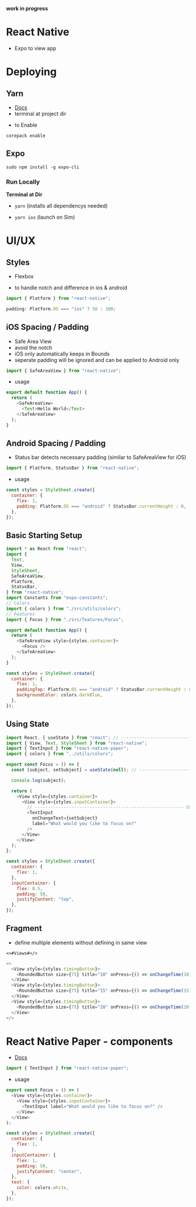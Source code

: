 **work in progress**

# React Native

- Expo to view app

# Deploying

## Yarn

- [Docs](https://yarnpkg.com)
- terminal at project dir

* to Enable

`corepack enable`

## Expo

`sudo npm install -g expo-cli`

### Run Locally

**Terminal at Dir**

- `yarn` (installs all dependencys needed)

* `yarn ios` (launch on Sim)

# UI/UX

## Styles

- Flexbox

* to handle notch and difference in ios & android

```js
import { Platform } from "react-native";
```

```js
padding: Platform.OS === "ios" ? 50 : 100;
```

## iOS Spacing / Padding

- Safe Area View
- avoid the notch
- iOS only automatically keeps in Bounds
- seperate padding will be ignored and can be applied to Android only

```js
import { SafeAreaView } from "react-native";
```

- usage

```js
export default function App() {
  return (
    <SafeAreaView>
      <Text>Hello World</Text>
    </SafeAreaView>
  );
}
```

## Android Spacing / Padding

- Status bar detects necessary padding (similar to SafeAreaView for iOS)

```js
import { Platform, StatusBar } from "react-native";
```

- usage

```js
const styles = StyleSheet.create({
  container: {
    flex: 1,
    padding: Platform.OS === "android" ? StatusBar.currentHeight : 0,
  },
});
```

## Basic Starting Setup

```js
import * as React from "react";
import {
  Text,
  View,
  StyleSheet,
  SafeAreaView,
  Platform,
  StatusBar,
} from "react-native";
import Constants from "expo-constants";
// Colors
import { colors } from "./src/utils/colors";
// Features
import { Focus } from "./src/features/Focus";

export default function App() {
  return (
    <SafeAreaView style={styles.container}>
      <Focus />
    </SafeAreaView>
  );
}

const styles = StyleSheet.create({
  container: {
    flex: 1,
    paddingTop: Platform.OS === "android" ? StatusBar.currentHeight : 0,
    backgroundColor: colors.darkBlue,
  },
});
```

## Using State

```js
import React, { useState } from "react"; // ------------------------------------ Import
import { View, Text, StyleSheet } from "react-native";
import { TextInput } from "react-native-paper";
import { colors } from "../utils/colors";

export const Focus = () => {
  const [subject, setSubject] = useState(null); // ------------------------------------ Set Constant

  console.log(subject);

  return (
    <View style={styles.container}>
      <View style={styles.inputContainer}>
        // --------------------------------------------------------- Usage
        <TextInput
          onChangeText={setSubject}
          label="What would you like to focus on?"
        />
      </View>
    </View>
  );
};

const styles = StyleSheet.create({
  container: {
    flex: 1,
  },
  inputContainer: {
    flex: 0.5,
    padding: 50,
    justifyContent: "top",
  },
});
```

## Fragment

- define multiple elements without defining in same view

`<>#Views#</>`

```js
<>
  <View style={styles.timingButton}>
    <RoundedButton size={75} title="10" onPress={() => onChangeTime(10)} />
  </View>
  <View style={styles.timingButton}>
    <RoundedButton size={75} title="15" onPress={() => onChangeTime(15)} />
  </View>
  <View style={styles.timingButton}>
    <RoundedButton size={75} title="20" onPress={() => onChangeTime(20)} />
  </View>
</>
```

# React Native Paper - components

- [Docs](https://callstack.github.io/react-native-paper/)

```js
import { TextInput } from "react-native-paper";
```

- usage

```js
export const Focus = () => (
  <View style={styles.container}>
    <View style={styles.inputContainer}>
      <TextInput label="What would you like to focus on?" />
    </View>
  </View>
);

const styles = StyleSheet.create({
  container: {
    flex: 1,
  },
  inputContainer: {
    flex: 1,
    padding: 50,
    justifyContent: "center",
  },
  text: {
    color: colors.white,
  },
});
```
